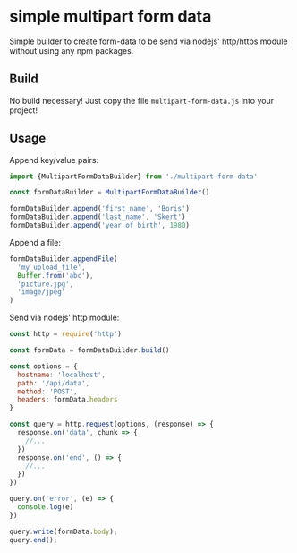 # simple multipart form data

Simple builder to create form-data to be send via nodejs' http/https module without using any npm packages.

## Build

No build necessary! Just copy the file `multipart-form-data.js` into your project!

## Usage

Append key/value pairs:

```javascript
import {MultipartFormDataBuilder} from './multipart-form-data'

const formDataBuilder = MultipartFormDataBuilder()

formDataBuilder.append('first_name', 'Boris')
formDataBuilder.append('last_name', 'Skert')
formDataBuilder.append('year_of_birth', 1980)
```

Append a file:

```javascript
formDataBuilder.appendFile(
  'my_upload_file',
  Buffer.from('abc'),
  'picture.jpg',
  'image/jpeg'
)
```

Send via nodejs' http module:

```javascript
const http = require('http')

const formData = formDataBuilder.build()

const options = {
  hostname: 'localhost',
  path: '/api/data',
  method: 'POST',
  headers: formData.headers
}

const query = http.request(options, (response) => {
  response.on('data', chunk => {
    //...
  })
  response.on('end', () => {
    //...
  })
})

query.on('error', (e) => {
  console.log(e)
})

query.write(formData.body);
query.end();
```
